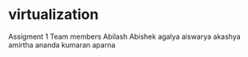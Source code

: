 # virtualization
Assigment 1 
Team members
Abilash
Abishek
agalya
aiswarya
akashya
amirtha
ananda kumaran
aparna


